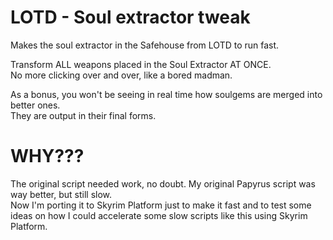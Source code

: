 # LOTD - Soul extractor tweak

Makes the soul extractor in the Safehouse from LOTD to run fast.

Transform ALL weapons placed in the Soul Extractor AT ONCE.\
No more clicking over and over, like a bored madman.

As a bonus, you won't be seeing in real time how soulgems are merged into better ones.\
They are output in their final forms.

# WHY???

The original script needed work, no doubt. My original Papyrus script was way better, but still slow.\
Now I'm porting it to Skyrim Platform just to make it fast and to test some ideas on how I could accelerate some slow scripts like this using Skyrim Platform.